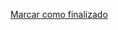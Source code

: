 <a onclick="test()" href="https://fx-learning.mgait.services:8443/finish/packages-apt" target="_parent" class="btn primary-btn">Marcar como finalizado</a>

